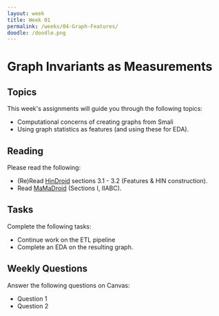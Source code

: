 ```yaml
---
layout: week
title: Week 01
permalink: /weeks/04-Graph-Features/
doodle: /doodle.png
---
```


# Graph Invariants as Measurements

## Topics

This week's assignments will guide you through the following topics:
* Computational concerns of creating graphs from Smali
* Using graph statistics as features (and using these for EDA).

## Reading

Please read the following:
* (Re)Read [HinDroid](https://www.cse.ust.hk/~yqsong/papers/2017-KDD-HINDROID.pdf)
  sections 3.1 - 3.2 (Features & HIN construction).
* Read [MaMaDroid](https://arxiv.org/pdf/1612.04433.pdf) (Sections I, IIABC).

## Tasks

Complete the following tasks:
* Continue work on the ETL pipeline
* Complete an EDA on the resulting graph.

## Weekly Questions

Answer the following questions on Canvas:
* Question 1
* Question 2
